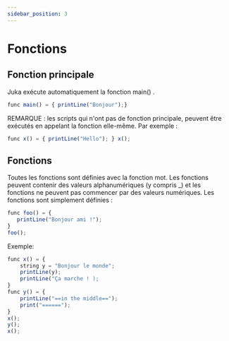 ```yaml
---
sidebar_position: 3
---
```


# Fonctions

## Fonction principale
Juka exécute automatiquement la fonction main() .

```jsx
func main() = { printLine("Bonjour");}
```

REMARQUE : les scripts qui n'ont pas de fonction principale, peuvent être exécutés en appelant la fonction elle-même. Par exemple :
```jsx
func x() = { printLine("Hello"); } x();
```

## Fonctions
Toutes les fonctions sont définies avec la fonction mot. Les fonctions peuvent contenir des valeurs alphanumériques (y compris _) et les fonctions ne peuvent pas commencer par des valeurs numériques. Les fonctions sont simplement définies :

```jsx
func foo() = {
   printLine("Bonjour ami !");
}
foo();
```

Exemple:

```jsx
func x() = {
    string y = "Bonjour le monde";
    printLine(y);
    printLine("Ça marche ! );
}
func y() = {
    printLine("==in the middle==");
    print("======");
}
x();
y();
x();

```